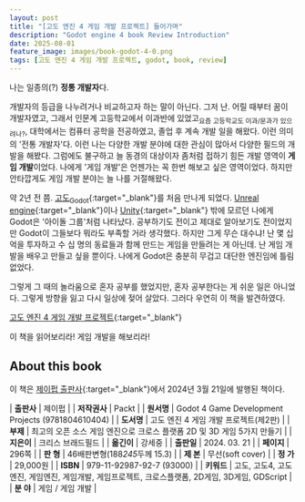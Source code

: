 ```yaml
---
layout: post
title: "[고도 엔진 4 게임 개발 프로젝트] 들어가며"
description: "Godot engine 4 book Review Introduction"
date: 2025-08-01
feature_image: images/book-godot-4-0.png
tags: [고도 엔진 4 게임 개발 프로젝트, godot, book, review]
---
```


나는 일종의(?) **정통 개발자**다.

개발자의 등급을 나누려거나 비교하고자 하는 말이 아닌다. 그저 난.
어릴 때부터 꿈이 개발자였고, 그래서 인문계 고등학교에서 이과반에 있었고<sub>요즘 고등학교도 이과/문과가 있으려나?</sub>, 대학에서는 컴퓨터 공학을 전공하였고, 졸업 후 계속 개발 일을 해왔다.
이런 의미의 '전통 개발자'다. 이런 나는 다양한 개발 분야에 대한 관심이 많아서 다양한 필드의 개발을 해봤다. 그럼에도 불구하고 늘 동경의 대상이자 좀처럼 접하기 힘든 개발 영역이 **게임 개발**이었다.
나에게 '게임 개발'은 언젠가는 꼭 한번 해보고 싶은 영역이었다. 하지만 안타깝게도 게임 개발 분야는 늘 나를 거절해왔다.

약 2년 전 쯤. [고도<sub>Godot</sub>](https://godotengine.org/ko/){:target="_blank"}를 처음 만나게 되었다.
[Unreal engine](https://www.unrealengine.com/ko){:target="_blank"}이나 [Unity](https://unity.com/kr){:target="_blank"} 밖에 모르던 나에게 Godot은 '아이돌 그룹'처럼 나타났다.
공부하기도 전이고 제대로 알아보기도 전이었지만 Godot이 그들보다 뭐라도 부족할 거라 생각했다.
하지만 그게 무슨 대수냐! 난 몇 십 억을 투자하고 수 십 명의 동료들과 함께 만드는 게임을 만들려는 게 아닌데.
난 게임 개발을 배우고 만들고 싶을 뿐이다.
나에게 Godot은 충분히 무겁고 대단한 엔진임에 틀림없었다.

<!--more-->

그렇게 그 때의 놀라움으로 혼자 공부를 했었지만, 혼자 공부한다는 게 쉬운 일은 아니었다. 그렇게 방향을 잃고 다시 일상에 젖어 살았다. 그러다 우연히 이 책을 발견하였다.

[고도 엔진 4 게임 개발 프로젝트](https://jpub.tistory.com/1548){:target="_blank"}

이 책을 읽어보리라! 게임 개발을 해보리라!

## About this book

이 책은 [제이펍 출판사](https://jpub.tistory.com){:target="_blank"}에서 2024년 3월 21일에 발행된 책이다.

| **출판사**  | 제이펍                                                             |
| **저작권사** | Packt                                                           |
| **원서명**  | Godot 4 Game Development Projects (9781804610404)               |
| **도서명**  | 고도 엔진 4 게임 개발 프로젝트(제2판)                                         |
| **부제**   | 최고의 오픈 소스 게임 엔진으로 크로스 플랫폼 2D 및 3D 게임 5가지 만들기                    |
| **지은이**  | 크리스 브래드필드                                                       |
| **옮긴이**  | 강세중                                                             |
| **출판일**  | 2024. 03. 21                                                    |
| **페이지**  | 296쪽                                                            |
| **판 형**  | 46배판변형(188*245*두께 15.3)                                         |
| **제 본**  | 무선(soft cover)                                                  |
| **정 가**  | 29,000원                                                         |
| **ISBN** | 979-11-92987-92-7 (93000)                                       |
| **키워드**  | 고도, 고도4, 고도엔진, 게임엔진, 게임개발, 게임프로젝트, 크로스플랫폼, 2D게임, 3D게임, GDScript |
| **분 야**  | 게임 / 게임 개발                                                      |
